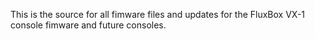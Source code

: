 This is the source for all fimware files and updates for the FluxBox VX-1 console fimware and future consoles.
